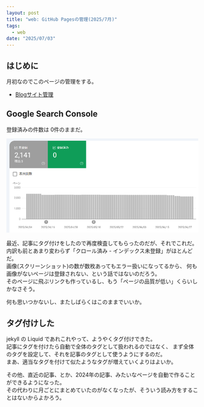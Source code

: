```yaml
---
layout: post
title: "web: GitHub Pagesの管理(2025/7月)"
tags:
  - web
date: "2025/07/03"
---
```


## はじめに

月初なのでこのページの管理をする。

* [Blogサイト管理](https://blog.hirokuma.work/tags/web.html)

## Google Search Console

登録済みの件数は 0件のままだ。

![image](images/20250703a-1.png)

最近、記事にタグ付けをしたので再度検査してもらったのだが、それでこれだ。  
内訳も前とあまり変わらず「クロール済み - インデックス未登録」がほとんどだ。  
画像(スクリーンショット)の数が数枚あってもエラー扱いになってるから、
何も画像がないページは登録されない、という話ではないのだろう。  
そのページに飛ぶリンクも作っているし、もう「ページの品質が低い」くらいしかなさそう。

何も思いつかないし、またしばらくはこのままでいいか。

## タグ付けした

jekyll の Liquid であれこれやって、ようやくタグ付けできた。  
記事にタグを付けたら自動で全体のタグとして扱われるのではなく、
まず全体のタグを設定して、それを記事のタグとして使うようにするのだ。  
まあ、適当なタグを付けて似たようなタグが増えていくよりはよいか。

その他、直近の記事、とか、2024年の記事、みたいなページを自動で作ることができるようになった。  
その代わりに月ごとにまとめていたのがなくなったが、そういう読み方をすることはないからよかろう。
